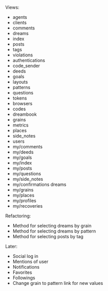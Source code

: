 Views:

 * agents          
 * clients         
 * comments        
 * dreams          
 * index           
 * posts           
 * tags            
 * violations
 * authentications 
 * code_sender     
 * deeds           
 * goals           
 * layouts         
 * patterns        
 * questions       
 * tokens
 * browsers        
 * codes           
 * dreambook       
 * grains          
 * metrics         
 * places          
 * side_notes      
 * users
 * my/comments      
 * my/deeds         
 * my/goals         
 * my/index         
 * my/posts         
 * my/questions     
 * my/side_notes
 * my/confirmations dreams        
 * my/grains        
 * my/places        
 * my/profiles      
 * my/recoveries
 
Refactoring:

  * Method for selecting dreams by grain
  * Method for selecting dreams by pattern
  * Method for selecting posts by tag

Later:

 * Social log in
 * Mentions of user
 * Notifications
 * Favorites
 * Followings
 * Change grain to pattern link for new values
